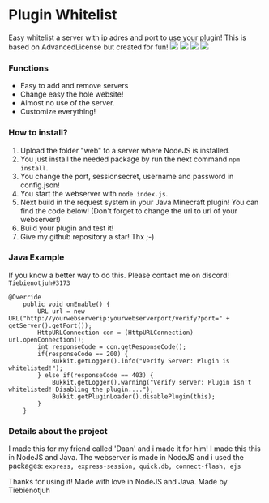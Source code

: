 # Plugin Whitelist
Easy whitelist a server with ip adres and port to use your plugin! This is based on AdvancedLicense but created for fun!
![](https://img.shields.io/github/stars/pandao/editor.md.svg) ![](https://img.shields.io/github/forks/pandao/editor.md.svg) ![](https://img.shields.io/github/release/pandao/editor.md.svg) ![](https://img.shields.io/github/issues/pandao/editor.md.svg)
### Functions

-  Easy to add and remove servers
- Change easy the hole website!
- Almost no use of the server.
- Customize everything!

### How to install?
1. Upload the folder "web" to a server where NodeJS is installed.
1. You just install the needed package by run the next command `npm install`.
1. You change the port, sessionsecret, username and password in config.json!
1. You start the webserver with `node index.js`.
1. Next build in the request system in your Java Minecraft plugin! You can find the code below! (Don't forget to change the url to url of your webserver!)
1. Build your plugin and test it! 
7. Give my github repository a star! Thx ;-)

### Java Example
If you know a better way to do this. Please contact me on discord! `Tiebienotjuh#3173`

```
@Override
    public void onEnable() {
        URL url = new URL("http://yourwebserverip:yourwebserverport/verify?port=" + getServer().getPort());
        HttpURLConnection con = (HttpURLConnection) url.openConnection();
        int responseCode = con.getResponseCode();
        if(responseCode == 200) {
            Bukkit.getLogger().info("Verify Server: Plugin is whitelisted!");
        } else if(responseCode == 403) {
            Bukkit.getLogger().warning("Verify server: Plugin isn't whitelisted! Disabling the plugin....");
            Bukkit.getPluginLoader().disablePlugin(this);
        }
    }
```

### Details about the project
I made this for my friend called 'Daan' and i made it for him!
I made this this in NodeJS and Java. The webserver is made in NodeJS and i used the packages:
`express, express-session, quick.db, connect-flash, ejs`

Thanks for using it! Made with love in NodeJS and Java.
Made by Tiebienotjuh
